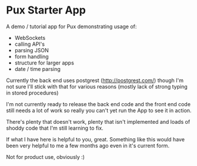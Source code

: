 # Pux Starter App

A demo / tutorial app for Pux demonstrating usage of:

 * WebSockets 
 * calling API's
 * parsing JSON
 * form handling 
 * structure for larger apps
 * date / time parsing

Currently the back end uses postgrest (http://postgrest.com/) though I'm not sure I'll stick with
that for various reasons (mostly lack of strong typing in stored procedures)

I'm not currently ready to release the back end code and the front end code still needs a lot of work
so really you can't yet run the App to see it in action.

There's plenty that doesn't work, plenty that isn't implemented and loads of shoddy code that I'm still learning to fix.

If what I have here is helpful to you, great. Something like this would have been very helpful to me a few months ago even in it's current form.

Not for product use, obviously :)